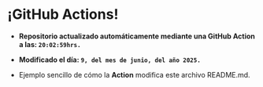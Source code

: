 # ¡GitHub Actions!
* **Repositorio actualizado automáticamente mediante una GitHub Action a las: `20:02:59hrs.`**
* **Modificado el día: `9, del mes de junio, del año 2025.`**

* Ejemplo sencillo de cómo la **Action** modifica este archivo README.md.
